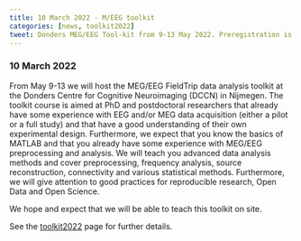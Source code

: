 ```yaml
---
title: 10 March 2022 - M/EEG toolkit
categories: [news, toolkit2022]
tweet: Donders MEG/EEG Tool-kit from 9-13 May 2022. Preregistration is now open. See https://www.fieldtriptoolbox.org/workshop/toolkit2022/
---
```


### 10 March 2022

From May 9-13 we will host the MEG/EEG FieldTrip data analysis toolkit at the Donders Centre for Cognitive Neuroimaging (DCCN) in Nijmegen. The toolkit course is aimed at PhD and postdoctoral researchers that already have some experience with EEG and/or MEG data acquisition (either a pilot or a full study) and that have a good understanding of their own experimental design. Furthermore, we expect that you know the basics of MATLAB and that you already have some experience with MEG/EEG preprocessing and analysis. We will teach you advanced data analysis methods and cover preprocessing, frequency analysis, source reconstruction, connectivity and various statistical methods. Furthermore, we will give attention to good practices for reproducible research, Open Data and Open Science.

We hope and expect that we will be able to teach this toolkit on site.

See the [toolkit2022](/workshop/toolkit2022) page for further details.
